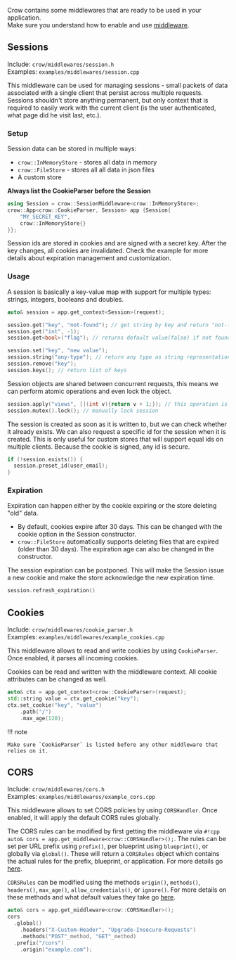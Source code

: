 Crow contains some middlewares that are ready to be used in your application.
<br>
Make sure you understand how to enable and use [middleware](../middleware/).

## Sessions
Include: `crow/middlewares/session.h` <br>
Examples: `examples/middlewares/session.cpp`

This middleware can be used for managing sessions - small packets of data associated with a single client that persist across multiple requests. Sessions shouldn't store anything permanent, but only context that is required to easily work with the current client (is the user authenticated, what page did he visit last, etc.).

### Setup

Session data can be stored in multiple ways:

* `crow::InMemoryStore` - stores all data in memory
* `crow::FileStore` - stores all all data in json files
* A custom store

__Always list the CookieParser before the Session__
```cpp
using Session = crow::SessionMiddleware<crow::InMemoryStore>;
crow::App<crow::CookieParser, Session> app {Session{
    "MY_SECRET_KEY",
    crow::InMemoryStore{}
}};
```

Session ids are stored in cookies and are signed with a secret key. After the key changes, all cookies are invalidated. Check the example for more details about expiration management and customization.

### Usage

A session is basically a key-value map with support for multiple types: strings, integers, booleans and doubles.

```cpp
auto& session = app.get_context<Session>(request);

session.get("key", "not-found"); // get string by key and return "not-found" if not found
session.get("int", -1);
session.get<bool>("flag"); // returns default value(false) if not found

session.set("key", "new value");
session.string("any-type"); // return any type as string representation
session.remove("key");
session.keys(); // return list of keys
```

Session objects are shared between concurrent requests,
this means we can perform atomic operations and even lock the object.
```cpp
session.apply("views", [](int v){return v + 1;}); // this operation is always atomic, no way to get a data race
session.mutex().lock(); // manually lock session
```

The session is created as soon as it is written to, but we can check whether it already exists.
We can also request a specific id for the session when it is created. This is only useful for custom stores that will support equal ids on multiple clients. Because the cookie is signed, any id is secure.
```cpp
if (!session.exists()) {
  session.preset_id(user_email);
}
```

### Expiration

Expiration can happen either by the cookie expiring or the store deleting "old" data.

* By default, cookies expire after 30 days. This can be changed with the cookie option in the Session constructor. 
* `crow::FileStore` automatically supports deleting files that are expired (older than 30 days). The expiration age can also be changed in the constructor.

The session expiration can be postponed. This will make the Session issue a new cookie and make the store acknowledge the new expiration time.
```cpp
session.refresh_expiration()
```

## Cookies
Include: `crow/middlewares/cookie_parser.h` <br>
Examples: `examples/middlewares/example_cookies.cpp`

This middleware allows to read and write cookies by using `CookieParser`. Once enabled, it parses all incoming cookies.

Cookies can be read and written with the middleware context. All cookie attributes can be changed as well.

```cpp
auto& ctx = app.get_context<crow::CookieParser>(request);
std::string value = ctx.get_cookie("key");
ctx.set_cookie("key", "value")
    .path("/")
    .max_age(120);
```

!!! note

    Make sure `CookieParser` is listed before any other middleware that relies on it.

## CORS
Include: `crow/middlewares/cors.h` <br>
Examples: `examples/middlewares/example_cors.cpp`

This middleware allows to set CORS policies by using `CORSHandler`. Once enabled, it will apply the default CORS rules globally.

The CORS rules can be modified by first getting the middleware via `#!cpp auto& cors = app.get_middleware<crow::CORSHandler>();`. The rules can be set per URL prefix using `prefix()`, per blueprint using `blueprint()`, or globally via `global()`. These will return a `CORSRules` object which contains the actual rules for the prefix, blueprint, or application. For more details go [here](../../reference/structcrow_1_1_c_o_r_s_handler.html).

`CORSRules` can  be modified using the methods `origin()`, `methods()`, `headers()`, `max_age()`, `allow_credentials()`, or `ignore()`. For more details on these methods and what default values they take go [here](../../reference/structcrow_1_1_c_o_r_s_rules.html).

```cpp
auto& cors = app.get_middleware<crow::CORSHandler>();
cors
  .global()
    .headers("X-Custom-Header", "Upgrade-Insecure-Requests")
    .methods("POST"_method, "GET"_method)
  .prefix("/cors")
    .origin("example.com");
```
